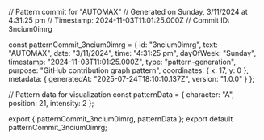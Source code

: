 // Pattern commit for "AUTOMAX"
// Generated on Sunday, 3/11/2024 at 4:31:25 pm
// Timestamp: 2024-11-03T11:01:25.000Z
// Commit ID: 3ncium0imrg

const patternCommit_3ncium0imrg = {
  id: "3ncium0imrg",
  text: "AUTOMAX",
  date: "3/11/2024",
  time: "4:31:25 pm",
  dayOfWeek: "Sunday",
  timestamp: "2024-11-03T11:01:25.000Z",
  type: "pattern-generation",
  purpose: "GitHub contribution graph pattern",
  coordinates: {
    x: 17,
    y: 0
  },
  metadata: {
    generatedAt: "2025-07-24T18:10:10.137Z",
    version: "1.0.0"
  }
};

// Pattern data for visualization
const patternData = {
  character: "A",
  position: 21,
  intensity: 2
};

export { patternCommit_3ncium0imrg, patternData };
export default patternCommit_3ncium0imrg;
